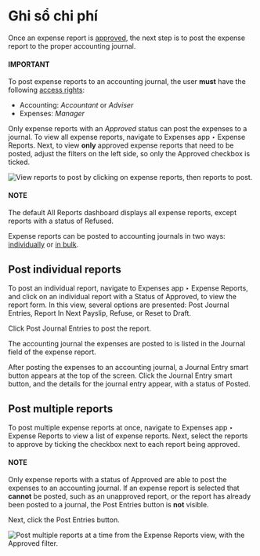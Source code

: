 # Ghi sổ chi phí

Once an expense report is [approved](approve_expenses.md), the next step is to post
the expense report to the proper accounting journal.

#### IMPORTANT
To post expense reports to an accounting journal, the user **must** have the following
[access rights](../../general/users/access_rights.md):

- Accounting: *Accountant* or *Adviser*
- Expenses: *Manager*

Only expense reports with an *Approved* status can post the expenses to a journal. To view all
expense reports, navigate to Expenses app ‣ Expense Reports. Next, to view
**only** approved expense reports that need to be posted, adjust the filters on the left side, so
only the Approved checkbox is ticked.

![View reports to post by clicking on expense reports, then reports to post.](applications/finance/expenses/post_expenses/post-reports.png)

#### NOTE
The default All Reports dashboard displays all expense reports, except reports with a
status of Refused.

Expense reports can be posted to accounting journals in two ways: [individually](#expenses-individual-reports) or [in bulk](#expenses-multiple-reports).

<a id="expenses-individual-reports"></a>

## Post individual reports

To post an individual report, navigate to Expenses app ‣ Expense Reports, and
click on an individual report with a Status of Approved, to view the report
form. In this view, several options are presented: Post Journal Entries,
Report In Next Payslip, Refuse, or Reset to Draft.

Click Post Journal Entries to post the report.

The accounting journal the expenses are posted to is listed in the Journal field of the
expense report.

After posting the expenses to an accounting journal, a Journal Entry smart button
appears at the top of the screen. Click the Journal Entry smart button, and the details
for the journal entry appear, with a status of Posted.

<a id="expenses-multiple-reports"></a>

## Post multiple reports

To post multiple expense reports at once, navigate to Expenses app ‣ Expense
Reports to view a list of expense reports. Next, select the reports to approve by ticking the
checkbox next to each report being approved.

#### NOTE
Only expense reports with a status of Approved are able to post the expenses to an
accounting journal. If an expense report is selected that **cannot** be posted, such as an
unapproved report, or the report has already been posted to a journal, the Post
Entries button is **not** visible.

Next, click the Post Entries button.

![Post multiple reports at a time from the Expense Reports view, with the Approved filter.](applications/finance/expenses/post_expenses/post-entries.png)
